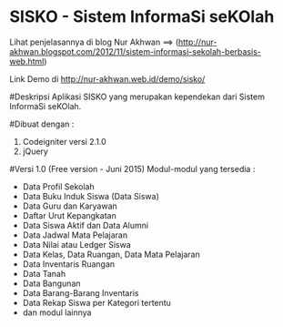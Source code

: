 # SISKO - Sistem InformaSi seKOlah


Lihat penjelasannya di blog Nur Akhwan ==> (http://nur-akhwan.blogspot.com/2012/11/sistem-informasi-sekolah-berbasis-web.html)

Link Demo di http://nur-akhwan.web.id/demo/sisko/


#Deskripsi
Aplikasi SISKO yang merupakan kependekan dari Sistem InformaSi seKOlah. 

#Dibuat dengan :
1. Codeigniter versi 2.1.0
2. jQuery

#Versi 1.0 (Free version - Juni 2015)
Modul-modul yang tersedia : 
- Data Profil Sekolah
- Data Buku Induk Siswa (Data Siswa)
- Data Guru dan Karyawan
- Daftar Urut Kepangkatan
- Data Siswa Aktif dan Data Alumni
- Data Jadwal Mata Pelajaran
- Data Nilai atau Ledger Siswa
- Data Kelas, Data Ruangan, Data Mata Pelajaran
- Data Inventaris Ruangan
- Data Tanah
- Data Bangunan
- Data Barang-Barang Inventaris
- Data Rekap Siswa per Kategori tertentu
- dan modul lainnya
